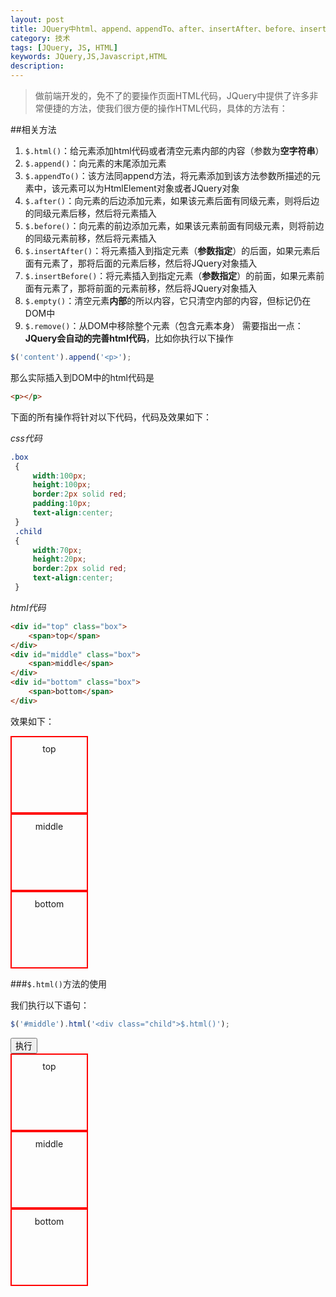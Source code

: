 ```yaml
---
layout: post
title: JQuery中html、append、appendTo、after、insertAfter、before、insertBefore、empty、remove系列方法的使用
category: 技术
tags: [JQuery, JS, HTML]
keywords: JQuery,JS,Javascript,HTML
description:
---
```


>做前端开发的，免不了的要操作页面HTML代码，JQuery中提供了许多非常便捷的方法，使我们很方便的操作HTML代码，具体的方法有：

##相关方法

1. `$.html()`：给元素添加html代码或者清空元素内部的内容（参数为**空字符串**）
2. `$.append()`：向元素的末尾添加元素
3. `$.appendTo()`：该方法同append方法，将元素添加到该方法参数所描述的元素中，该元素可以为HtmlElement对象或者JQuery对象
4. `$.after()`：向元素的后边添加元素，如果该元素后面有同级元素，则将后边的同级元素后移，然后将元素插入
5. `$.before()`：向元素的前边添加元素，如果该元素前面有同级元素，则将前边的同级元素前移，然后将元素插入
6. `$.insertAfter()`：将元素插入到指定元素（**参数指定**）的后面，如果元素后面有元素了，那将后面的元素后移，然后将JQuery对象插入
7. `$.insertBefore()`：将元素插入到指定元素（**参数指定**）的前面，如果元素前面有元素了，那将前面的元素前移，然后将JQuery对象插入
8. `$.empty()`：清空元素**内部**的所以内容，它只清空内部的内容，但标记仍在DOM中
9. `$.remove()`：从DOM中移除整个元素（包含元素本身）
需要指出一点：**JQuery会自动的完善html代码**，比如你执行以下操作

```js
$('content').append('<p>');
```

那么实际插入到DOM中的html代码是

```html
<p></p>
```

下面的所有操作将针对以下代码，代码及效果如下：

*css代码*

```css
.box  
 {  
     width:100px;   
     height:100px;   
     border:2px solid red;  
     padding:10px;  
     text-align:center;
 }  
 .child  
 {  
     width:70px;   
     height:20px;   
     border:2px solid red;  
     text-align:center;  
 }
```

*html代码*

```html
<div id="top" class="box">  
    <span>top</span>  
</div>  
<div id="middle" class="box">  
    <span>middle</span>  
</div>  
<div id="bottom" class="box">  
    <span>bottom</span>  
</div>
```

效果如下：

<style type="text/css">
    .box  
    {  
        width:100px;   
        height:100px;   
        border:2px solid red;  
        padding:10px;  
        text-align:center;
    }  
    .child  
    {  
        width:70px;   
        height:20px;   
        border:2px solid red;  
        text-align:center;  
    }
</style>
<div id="top" class="box">
    <span>top</span>
</div>
<div id="middle" class="box">
    <span>middle</span>
</div>
<div id="bottom" class="box">
    <span>bottom</span>
</div>

###`$.html()`方法的使用

我们执行以下语句：

```js
$('#middle').html('<div class="child">$.html()');
```

<form>
    <input type="button" value="执行"
        onclick="javascript:$(this).next().find('#middle').html('aaa');" />
    <div>
        <div id="top" class="box">
            <span>top</span>
        </div>
        <div id="middle" class="box">
            <span>middle</span>
        </div>
        <div id="bottom" class="box">
            <span>bottom</span>
        </div>
    </div>
</form>


